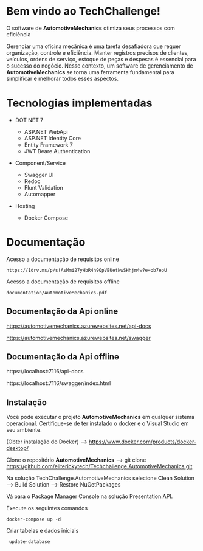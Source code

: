 # Bem vindo ao TechChallenge!

O software de **AutomotiveMechanics** otimiza seus processos com eficiência

Gerenciar uma oficina mecânica é uma tarefa desafiadora que requer organização, controle e eficiência. Manter registros precisos de clientes, veículos, ordens de serviço, estoque de peças e despesas é essencial para o sucesso do negócio. Nesse contexto, um software de gerenciamento de **AutomotiveMechanics** se torna uma ferramenta fundamental para simplificar e melhorar todos esses aspectos.


# Tecnologias implementadas

 - DOT NET 7
	 - ASP.NET WebApi
	 - ASP.NET Identity Core
	 - Entity Framework 7
	 - JWT Beare Authentication      
	 
 - Component/Service
	 - Swagger UI
	 - Redoc
	 - Flunt Validation
	 - Automapper
 - Hosting
	 - Docker Compose

# Documentação

Acesso a documentação de requisitos online
	
 	https://1drv.ms/p/s!AsMmi27yHbR4h9QpVBUetNwSHhjm4w?e=ob7epU	
  
Acesso a documentação de requisitos offline

	documentation/AutomotiveMechanics.pdf

 ## Documentação da Api online
 
https://automotivemechanics.azurewebsites.net/api-docs

https://automotivemechanics.azurewebsites.net/swagger

## Documentação da Api offline

https://localhost:7116/api-docs

https://localhost:7116/swagger/index.html

## Instalação
Você pode executar o projeto **AutomotiveMechanics** em qualquer sistema operacional. Certifique-se de ter instalado o docker e o Visual Studio em seu ambiente. 

(Obter instalação do Docker) --> https://www.docker.com/products/docker-desktop/

Clone o repositório **AutomotiveMechanics** --> git clone https://github.com/eliterickytech/Techchallenge.AutomotiveMechanics.git

Na solução TechChallenge.AutomotiveMechanics selecione Clean Solution --> Build Solution --> Restore NuGetPackages

Vá para o Package Manager Console na solução Presentation.API.

Execute os seguintes comandos

    docker-compose up -d

Criar tabelas e dados iniciais
     
     update-database
    
